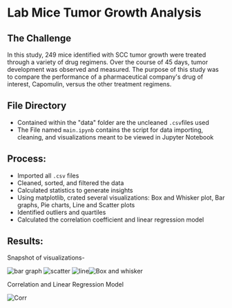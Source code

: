 # Lab Mice Tumor Growth Analysis

## The Challenge
In this study, 249 mice identified with SCC tumor growth were treated through a variety of drug regimens. Over the course of 45 days, tumor development was observed and measured. The purpose of this study was to compare the performance of a pharmaceutical company's drug of interest, Capomulin, versus the other treatment regimens.

## File Directory
- Contained within the "data" folder are the uncleaned `.csv`files used
- The File named `main.ipynb` contains the script for data importing, cleaning, and visualizations meant to be viewed in Jupyter Notebook

## Process:
- Imported all `.csv` files
- Cleaned, sorted, and filtered the data
- Calculated statistics to generate insights
- Using matplotlib, crated several visualizations: Box and Whisker plot, Bar graphs, Pie charts, Line and Scatter plots
- Identified outliers and quartiles
- Calculated the correlation coefficient and linear regression model 

## Results:
Snapshot of visualizations-

![bar graph](https://user-images.githubusercontent.com/16246354/156868585-db598818-894e-4b5c-a367-eaef6b5cb840.png)    ![scatter](https://user-images.githubusercontent.com/16246354/156868617-ca87e85c-8582-48c9-aa4b-039af2226146.png)
![line](https://user-images.githubusercontent.com/16246354/156868627-438c3ff9-c8bb-43c6-889a-dedf7126b87c.png)![Box and whisker](https://user-images.githubusercontent.com/16246354/156868649-b8a62679-08ba-4b6b-a442-1dd3a8764a32.png)

Correlation and Linear Regression Model

![Corr](https://user-images.githubusercontent.com/16246354/156868695-38a5a4c1-9ced-4312-ab9c-9d4566942263.png)
